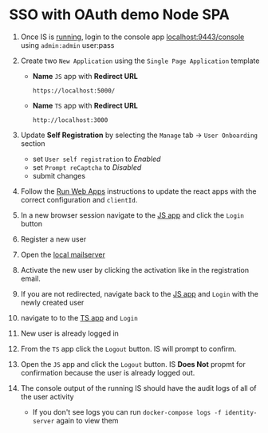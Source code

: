 # SSO with OAuth demo Node SPA

1. Once IS is [running](../README.md#run-identity-server), login to the console app [localhost:9443/console](https://localhost:9443/console) using `admin:admin` user:pass

1. Create two `New Application` using the `Single Page Application` template

    - __Name__ `JS` app with __Redirect URL__
      ```
      https://localhost:5000/
      ```

    - __Name__ `TS` app with __Redirect URL__
      ```
      http://localhost:3000
      ```

1. Update __Self Registration__ by selecting the `Manage` tab -> `User Onboarding` section

    - set `User self registration` to *Enabled*
    - set `Prompt reCaptcha` to *Disabled*
    - submit changes

1. Follow the [Run Web Apps](../README.md#react-apps) instructions to update the react apps with the correct configuration and `clientId`.

1. In a new browser session navigate to the [JS app](https://localhost:5000/) and click the `Login` button

1. Register a new user

1. Open the [local mailserver](http://localhost:8025/)

1. Activate the new user by clicking the activation like in the registration email.

1. If you are not redirected, navigate back to the [JS app](https://localhost:5000/) and `Login` with the newly created user

1. navigate to to the [TS app](http://localhost:3000) and `Login`

1. New user is already logged in

1. From the `TS` app click the `Logout` button. IS will prompt to confirm.

1. Open the `JS` app and click the `Logout` button. IS __Does Not__ propmt for confirmation because the user is already logged out.

1. The console output of the running IS should have the audit logs of all of the user activity

    - If you don't see logs you can run `docker-compose logs -f identity-server` again to view them
